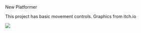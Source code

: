 New Platformer

This project has basic movement controls. Graphics from itch.io

![](https://github.com/TutorialDoctor/TD-Godot-3-Demos/blob/master/Godot%203%20Demos/Images/manplat.png?raw=true)
